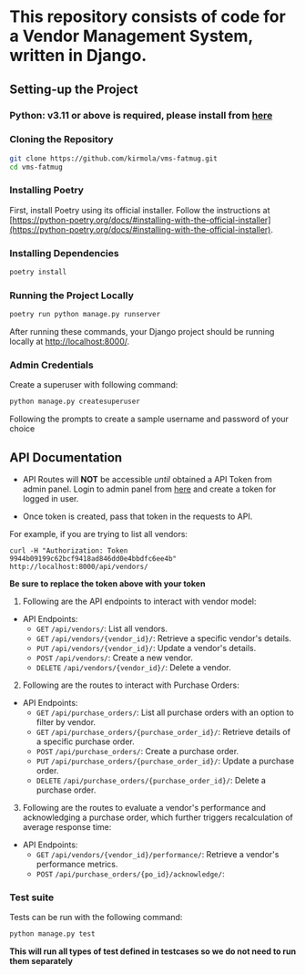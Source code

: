 # This repository consists of code for a Vendor Management System, written in Django.

## Setting-up the Project

### Python: v3.11 or above is required, please install from [here](https://www.python.org/downloads/) 

### Cloning the Repository
```sh
git clone https://github.com/kirmola/vms-fatmug.git
cd vms-fatmug
```

### Installing Poetry
First, install Poetry using its official installer. Follow the instructions at [https://python-poetry.org/docs/#installing-with-the-official-installer](https://python-poetry.org/docs/#installing-with-the-official-installer).

### Installing Dependencies
```sh
poetry install
```

### Running the Project Locally
```sh
poetry run python manage.py runserver
```

After running these commands, your Django project should be running locally at [http://localhost:8000/](http://localhost:8000/).


### Admin Credentials

Create a superuser with following command:
```sh
python manage.py createsuperuser
``` 
Following the prompts to create a sample username and password of your choice 


## API Documentation

- API Routes will **NOT** be accessible *until* obtained a API Token from admin panel. Login to admin panel from [here](http://localhost:8000/admin/authtoken/) and create a token for logged in user.

- Once token is created, pass that token in the requests to API.

For example, if you are trying to list all vendors:

```
curl -H "Authorization: Token 9944b09199c62bcf9418ad846dd0e4bbdfc6ee4b" http://localhost:8000/api/vendors/
```
**Be sure to replace the token above with your token**

1. Following are the API endpoints to interact with vendor model:

- API Endpoints:
  - `GET` `/api/vendors/`: List all vendors.
  - `GET` `/api/vendors/{vendor_id}/`: Retrieve a specific vendor's details.
  - `PUT` `/api/vendors/{vendor_id}/`: Update a vendor's details.
  - `POST` `/api/vendors/`: Create a new vendor.
  - `DELETE` `/api/vendors/{vendor_id}/`: Delete a vendor.

2. Following are the routes to interact with Purchase Orders:

- API Endpoints:
  - `GET` `/api/purchase_orders/`: List all purchase orders with an option to filter by vendor.
  - `GET` `/api/purchase_orders/{purchase_order_id}/`: Retrieve details of a specific purchase order.
  - `POST` `/api/purchase_orders/`: Create a purchase order.
  - `PUT` `/api/purchase_orders/{purchase_order_id}/`: Update a purchase order.
  - `DELETE` `/api/purchase_orders/{purchase_order_id}/`: Delete a purchase order.

3. Following are the routes to evaluate a vendor's performance and acknowledging a purchase order, which further triggers recalculation of average response time:

- API Endpoints:
  - `GET` `/api/vendors/{vendor_id}/performance/`: Retrieve a vendor's performance metrics.
  - `POST` `/api/purchase_orders/{po_id}/acknowledge/`: 


### Test suite

Tests can be run with the following command:
```sh
python manage.py test 
```
**This will run all types of test defined in testcases so we do not need to run them separately**